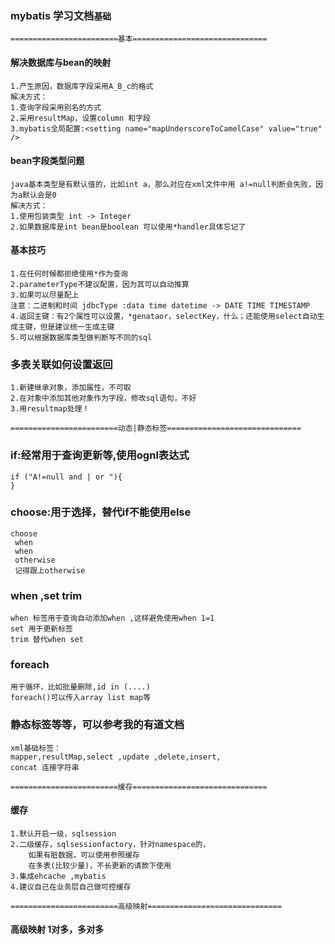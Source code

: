 ### mybatis 学习文档`基础`
````
========================基本==============================
````
#### 解决数据库与bean的映射
```
1.产生原因，数据库字段采用A_B_c的格式
解决方式：
1.查询字段采用别名的方式
2.采用resultMap，设置column 和字段
3.mybatis全局配置:<setting name="mapUnderscoreToCamelCase" value="true" />
````
#### bean字段类型问题
````
java基本类型是有默认值的，比如int a，那么对应在xml文件中用 a!=null判断会失败，因为a默认会是0
解决方式：
1.使用包装类型 int -> Integer
2.如果数据库是int bean是boolean 可以使用*handler具体忘记了
````
#### 基本技巧
````
1.在任何时候都拒绝使用*作为查询
2.parameterType不建议配置，因为其可以自动推算
3.如果可以尽量配上 
注意：二进制和时间 jdbcType :data time datetime -> DATE TIME TIMESTAMP
4.返回主键：有2个属性可以设置，*genataor，selectKey，什么；还能使用select自动生成主键，但是建议统一生成主键
5.可以根据数据库类型做判断写不同的sql
````
### 多表关联如何设置返回
````
1.新建继承对象，添加属性，不可取
2.在对象中添加其他对象作为字段，修改sql语句，不好
3.用resultmap处理！
````
````
========================动态|静态标签==============================
````
### if:经常用于查询更新等,使用ognl表达式
````
if ("A!=null and | or "){
}
````
### choose:用于选择，替代if不能使用else
````
choose
 when 
 when
 otherwise
 记得跟上otherwise
````
### when ,set trim 
````
when 标签用于查询自动添加when ,这样避免使用when 1=1
set 用于更新标签
trim 替代when set
````
### foreach
````
用于循环，比如批量删除,id in (....)
foreach()可以传入array list map等
````
### 静态标签等等，可以参考我的有道文档
````
xml基础标签：
mapper,resultMap,select ,update ,delete,insert,
concat 连接字符串
````
````
========================缓存==============================
````
#### 缓存
````
1.默认开启一级，sqlsession
2.二级缓存，sqlsessionfactory，针对namespace的，
    如果有脏数据，可以使用参照缓存
    在多表(比较少量)，不长更新的请款下使用
3.集成ehcache ,mybatis
4.建议自己在业务层自己做可控缓存
````
````
========================高级映射==============================
````
#### 高级映射 1对多，多对多